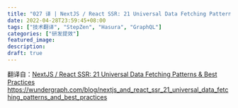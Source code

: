 ```yaml
---
title: "027 译 | NextJS / React SSR: 21 Universal Data Fetching Patterns & Best Practices"
date: 2022-04-28T23:59:45+08:00
tags: ["技术翻译", "StepZen", "Hasura", "GraphQL"]
categories: ["研发提效"]
featured_image:
description:
draft: true
---
```


翻译自：[NextJS / React SSR: 21 Universal Data Fetching Patterns & Best Practices](https://stepzen.com/blog/future-of-graphql-is-declarative)
https://wundergraph.com/blog/nextjs_and_react_ssr_21_universal_data_fetching_patterns_and_best_practices
